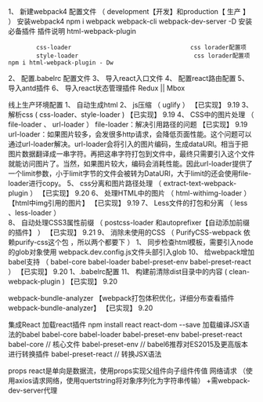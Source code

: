 1、 新建webpack4 配置文件 （ development【开发】和production【 生产 】  ）
    安装webpack4 
        npm i webpack webpack-cli webpack-dev-server -D
    安装必备插件
        插件说明
            html-webpack-plugin

            css-loader                                  css lorader配置项
            style-loader                                 css lorader配置项
    npm i html-webpack-plugin - Dw
2、 配置.babelrc 配置文件
3、 导入react入口文件
4、 配置react路由配置
5、 导入antd插件
6、 导入react状态管理插件 Redux || Mbox
 

线上生产环境配置
1、 自动生成html
2、 js压缩  （ uglify ）                                                                        【已实现】   9.19
3、 解析css ( css-loader、style-loader )                                                        【已实现】   9.19
4、 CSS中的图片处理  （ file-loader 、 url-loader ） file-loader：解决引用路径的问题                 【已实现】   9.19
    url-loader：如果图片较多，会发很多http请求，会降低页面性能。这个问题可以通过url-loader解决。url-loader会将引入的图片编码，生成dataURl。相当于把图片数据翻译成一串字符。再把这串字符打包到文件中，最终只需要引入这个文件就能访问图片了。当然，如果图片较大，编码会消耗性能。因此url-loader提供了一个limit参数，小于limit字节的文件会被转为DataURl，大于limit的还会使用file-loader进行copy。
5、 css分离和图片路径处理 （ extract-text-webpack-plugin ）                                         【已实现】   9.20
6、 处理HTML中的图片 （ html-withimg-loader ）【html中img引用的图片】                                   【已实现】   9.19
7、 Less文件的打包和分离 （ less 、less-loader ）           
8、 自动处理CSS3属性前缀 （ postcss-loader 和autoprefixer【自动添加前缀的插件】 ）                      【已实现】   9.21
9、 消除未使用的CSS  （ PurifyCSS-webpack 依赖purify-css这个包 ，所以两个都要下 ）
        1、 同步检查html模板，需要引入node的glob对象使用  webpack.dev.config.js文件头部引入glob
10、 给webpack增加babel支持  （ babel-core babel-loader babel-preset-env babel-preset-react ）      【已实现】   9.20
    1、.babelrc配置
11、 构建前清除dist目录中的内容 ( clean-webpack-plugin )                                                【已实现】   9.20


webpack-bundle-analyzer 【webpack打包体积优化，详细分布查看插件 webpack-bundle-analyzer】              【已实现】    9.20

集成React
加载react插件                       npm install react react-dom --save
加载编译JSX语法的babel                  babel-core babel-loader babel-preset-env babel-preset-react
    babel-core                                  // 核心文件
     babel-preset-env                           // babel6推荐对ES2015及更高版本进行转换插件
     babel-preset-react                         // 转换JSX语法

props
react是单向是数据流，使用props实现父组件向子组件传值
网络请求     （使用axios请求网络，使用quertstring将对象序列化为字符串传输）
    +需webpack-dev-server代理